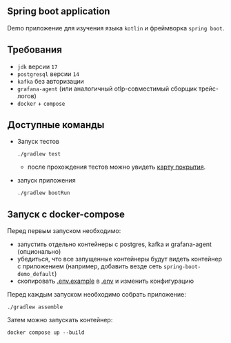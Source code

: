## Spring boot application

Demo приложение для изучения языка `kotlin` и фреймворка `spring boot`.

## Требования

* `jdk` версии `17`
* `postgresql` версии `14`
* `kafka` без авторизации
* `grafana-agent` (или аналогичный otlp-совместимый сборщик трейс-логов)
* `docker` + `compose`

## Доступные команды

* Запуск тестов
    ```shell
    ./gradlew test
    ```
  
    * после прохождения тестов можно увидеть [карту покрытия](/build/reports/jacoco/test/html/index.html).
  
* запуск приложения
    ```shell
    ./gradlew bootRun
    ```

## Запуск с docker-compose

Перед первым запуском необходимо:
* запустить отдельно контейнеры с postgres, kafka и grafana-agent (опционально)
* убедиться, что все запущенные контейнеры будут видеть контейнер с приложением (например, добавить везде сеть `spring-boot-demo_default`)
* скопировать [.env.example](/.env.example) в [.env](/.env) и изменить конфигурацию

Перед каждым запуском необходимо собрать приложение:
```shell
./gradlew assemble
```

Затем можно запускать контейнер:
```shell
docker compose up --build
```
